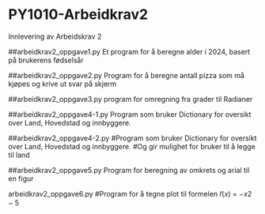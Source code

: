 # PY1010-Arbeidkrav2
Innlevering av Arbeidskrav 2

##arbeidkrav2_oppgave1.py
Et program for å beregne alder i 2024, basert på brukerens fødselsår

##arbeidkrav2_oppgave2.py
Program for å beregne antall pizza som må kjøpes og krive ut svar på skjerm

##arbeidkrav2_oppgave3.py
program for omregning fra grader til Radianer

##arbeidkrav2_oppgave4-1.py
Program som bruker Dictionary for oversikt over Land, Hovedstad og innbyggere.

##arbeidkrav2_oppgave4-2.py
#Program som bruker Dictionary for oversikt over Land, Hovedstad og innbyggere.
#Og gir mulighet for bruker til å legge til land

##arbeidkrav2_oppgave5.py
Program for beregning av omkrets og arial til en figur

arbeidkrav2_oppgave6.py
#Program for å tegne plot til formelen 𝑓(𝑥) = −𝑥2 − 5
